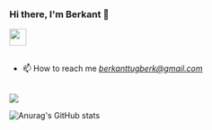 ### Hi there, I'm Berkant 👋  

</a>
<a href="https://www.linkedin.com/in/berkanttugberk/">
  <img align="center" width="30px " src="https://image.flaticon.com/icons/png/512/174/174857.png" />
</a>



<br />
<br />


- 📫 How to reach me *berkanttugberk@gmail.com* 
<br />

</a>
<a href="https://github.com/anuraghazra/github-readme-stats">
  <!-- Change the `github-readme-stats.anuraghazra1.vercel.app` to `github-readme-stats.vercel.app`  -->
  <img align="center" src="https://github-readme-stats.anuraghazra1.vercel.app/api/top-langs/?username=berkanttubi&layout=compact&theme=material-palenight" />
</a>

<br />

![Anurag's GitHub stats](https://github-readme-stats.vercel.app/api?username=berkanttubi&show_icons=true&theme=material-palenight)


